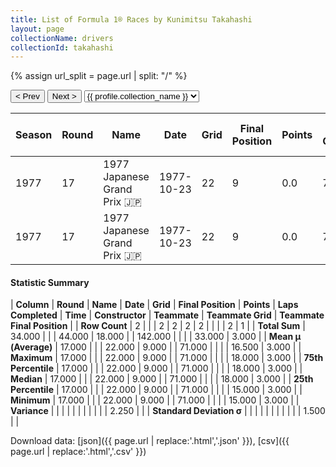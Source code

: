 ```yaml
---
title: List of Formula 1® Races by Kunimitsu Takahashi
layout: page
collectionName: drivers
collectionId: takahashi
---
```


{% assign url_split = page.url | split: "/" %}
<div id="collection-navigation">
<button onclick="selector.options[selector.selectedIndex-1].value && (window.location = selector.options[selector.selectedIndex-1].value);">&lt; Prev</button>
<button onclick="selector.options[selector.selectedIndex+1].value && (window.location = selector.options[selector.selectedIndex+1].value);">Next &gt;</button>
<select id="selector" onchange="this.options[this.selectedIndex].value && (window.location = this.options[this.selectedIndex].value);">
  {% for collectionId in site.data[page.collectionName].refs %}
    {% if collectionId == page.collectionId %}
      {% assign selected = "selected" %}
    {% else %}
      {% assign selected = "" %}
    {% endif %}
    {% assign profile = site.data[page.collectionName][collectionId].profile %}
    <option value="/f1/{{ page.collectionName }}/{{ collectionId }}/{{ url_split[4] }}" {{ selected }}>{{ profile.collection_name }}</option>
  {% endfor %}
</select>
</div>

| Season | Round | Name | Date | Grid | Final Position | Points | Laps Completed | Time | Constructor | Teammate | Teammate Grid | Teammate Final Position |
|--|--|--|--|--|--|--|--|--|--|--|--|--|
| 1977 | 17 | 1977 Japanese Grand Prix 🇯🇵 | 1977-10-23 | 22 | 9 | 0.0 | 71 |   | Tyrrell 🇬🇧 | [Patrick Depailler 🇫🇷](/f1/drivers/depailler) | 15 | 3 |
| 1977 | 17 | 1977 Japanese Grand Prix 🇯🇵 | 1977-10-23 | 22 | 9 | 0.0 | 71 |   | Tyrrell 🇬🇧 | [Ronnie Peterson 🇸🇪](/f1/drivers/peterson) | 18 | R |

#### Statistic Summary

| **Column** | **Round** | **Name** | **Date** | **Grid** | **Final Position** | **Points** | **Laps Completed** | **Time** | **Constructor** | **Teammate** | **Teammate Grid** | **Teammate Final Position** |
| **Row Count** | 2 |  |  | 2 | 2 | 2 | 2 |  |  |  | 2 | 1 |
| **Total Sum** | 34.000 |  |  | 44.000 | 18.000 |  | 142.000 |  |  |  | 33.000 | 3.000 |
| **Mean μ (Average)** | 17.000 |  |  | 22.000 | 9.000 |  | 71.000 |  |  |  | 16.500 | 3.000 |
| **Maximum** | 17.000 |  |  | 22.000 | 9.000 |  | 71.000 |  |  |  | 18.000 | 3.000 |
| **75th Percentile** | 17.000 |  |  | 22.000 | 9.000 |  | 71.000 |  |  |  | 18.000 | 3.000 |
| **Median** | 17.000 |  |  | 22.000 | 9.000 |  | 71.000 |  |  |  | 18.000 | 3.000 |
| **25th Percentile** | 17.000 |  |  | 22.000 | 9.000 |  | 71.000 |  |  |  | 15.000 | 3.000 |
| **Minimum** | 17.000 |  |  | 22.000 | 9.000 |  | 71.000 |  |  |  | 15.000 | 3.000 |
| **Variance** |  |  |  |  |  |  |  |  |  |  | 2.250 |  |
| **Standard Deviation σ** |  |  |  |  |  |  |  |  |  |  | 1.500 |  |

Download data: [json]({{ page.url | replace:'.html','.json' }}), [csv]({{ page.url | replace:'.html','.csv' }})
